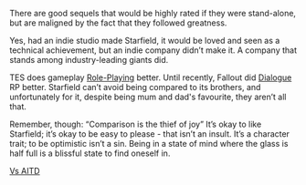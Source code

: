 There are good sequels that would be highly rated if they were stand-alone, but are maligned by the fact that they followed greatness.

Yes, had an indie studio made Starfield, it would be loved and seen as a technical achievement, but an indie company didn’t make it. A company that stands among industry-leading giants did.

TES does gameplay [Role-Playing](Role-Playing.md) better. Until recently, Fallout did [Dialogue](Dialogue.md) RP better. Starfield can’t avoid being compared to its brothers, and unfortunately for it, despite being mum and dad's favourite, they aren’t all that.

Remember, though: “Comparison is the thief of joy”
It’s okay to like Starfield; it’s okay to be easy to please - that isn’t an insult. It’s a character trait; to be optimistic isn’t a sin. Being in a state of mind where the glass is half full is a blissful state to find oneself in.

[Vs AITD](Vs%20AITD)
